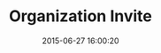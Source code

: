 ---
layout: post
title:  "Organization Invite"
date:   2015-06-27 16:00:20
categories: GitHub
tags: organization invite request
screenshot: github-registration-6.jpg
---